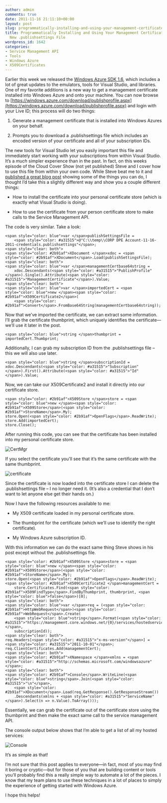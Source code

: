 ```yaml
---
author: admin
comments: true
date: 2011-11-16 21:11:10+00:00
layout: post
slug: programmatically-installing-and-using-your-management-certificate-with-the-new-publishsettings-file
title: Programmatically Installing and Using Your Management Certificate with the
  New .publishsettings File
wordpress_id: 1642
categories:
- Service Management API
- Tools
- Windows Azure
- X509Certificates
---
```


Earlier this week we released the [Windows Azure SDK 1.6](http://blogs.msdn.com/b/windowsazure/archive/2011/11/14/updated-windows-azure-sdk-amp-windows-azure-hpc-scheduler-sdk.aspx), which includes a lot of great updates to the emulators, tools for Visual Studio, and libraries. One of my favorite additions is a new way to get a management certificate installed into Windows Azure and onto your machine. You can now browse to [https://windows.azure.com/download/publishprofile.aspx](https://windows.azure.com/download/publishprofile.aspx) and login with your Live ID; this process will do two things:

 

  
  1. Generate a management certificate that is installed into Windows Azures on your behalf. 
   
  2. Prompts you to download a .publishsettings file which includes an encoded version of your certificate and all of your subscription IDs. 
 

The new tools for Visual Studio let you easily important this file and immediately start working with your subscriptions from within Visual Studio. It’s a _much_ simpler experience than in the past. In fact, on this weeks episode of the Cloud Cover Show (not yet published) Steve and I cover how to use this file from within your own code. While Steve beat me to it and [published a great blog post](http://blog.smarx.com/posts/calling-the-windows-azure-service-management-api-with-the-new-publishsettings-file) showing some of the things you can do, I thought I’d take this a slightly different way and show you a couple different things:

 

  
  * How to install the certificate into your personal certificate store (which is exactly what Visual Studio is doing). 
   
  * How to use the certificate from your person certificate store to make calls to the Service Management API. 
 

The code is very similar. Take a look:

 

  
    
    <span style="color: blue">var </span>publishSettingsFile = 
        <span style="color: #a31515">@"C:\\temp\\CORP DPE Account-11-16-2011-credentials.publishsettings"</span>;
    <span style="clear: both">
    <span style="color: #2b91af">XDocument </span>xdoc = <span style="color: #2b91af">XDocument</span>.Load(publishSettingsFile);
    <span style="clear: both">
    <span style="color: blue">var </span>managementCertbase64string =
        xdoc.Descendants(<span style="color: #a31515">"PublishProfile"</span>).Single().Attribute(<span style="color: #a31515">"ManagementCertificate"</span>).Value;
    <span style="clear: both">
    <span style="color: blue">var </span>importedCert = <span style="color: blue">new </span><span style="color: #2b91af">X509Certificate2</span>(
        <span style="color: #2b91af">Convert</span>.FromBase64String(managementCertbase64string));






Now that we’ve imported the certificate, we can extract some information. I’ll grab the certificate thumbprint, which uniquely identifies the certificate—we’ll use it later in the post.






  
    
    <span style="color: blue">string </span>thumbprint = importedCert.Thumbprint;






Additionally, I can grab my subscription ID from the .publishsettings file – this we will also use later.






  
    
    <span style="color: blue">string </span>subscriptionId = xdoc.Descendants(<span style="color: #a31515">"Subscription"</span>).First().Attribute(<span style="color: #a31515">"Id"</span>).Value;






Now, we can take our X509Certificate2 and install it directly into our certificate store.






  
    
    <span style="color: #2b91af">X509Store </span>store = <span style="color: blue">new </span><span style="color: #2b91af">X509Store</span>(<span style="color: #2b91af">StoreName</span>.My);
    store.Open(<span style="color: #2b91af">OpenFlags</span>.ReadWrite);
    store.Add(importedCert);
    store.Close();






After running this code, you can see that the certificate has been installed into my personal certificate store.





![CertMgr](http://images.wadewegner.com/wordpress/2011/11/CertMgr.png)





If you select the certificate you’ll see that it’s the same certificate with the same thumbprint.





![certificate](http://images.wadewegner.com/wordpress/2011/11/certificate.png)





Since the certificate is now loaded into the certificate store I can delete the .publishsettings file – I no longer need it. (It’s also a credential that I don’t want to let anyone else get their hands on.)





Now I have the following resources available to me:






  
  * My X509 certificate loaded in my personal certificate store. 


  
  * The thumbprint for the certificate (which we’ll use to identify the right certificate). 


  
  * My Windows Azure subscription ID. 





With this information we can do the exact same thing Steve shows in his post except without the .publishsettings file.






  
    
    <span style="color: #2b91af">X509Store </span>store = <span style="color: blue">new </span><span style="color: #2b91af">X509Store</span>(<span style="color: #2b91af">StoreName</span>.My);
    store.Open(<span style="color: #2b91af">OpenFlags</span>.ReadWrite);
    <span style="color: #2b91af">X509Certificate2 </span>managementCert = 
        store.Certificates.Find(<span style="color: #2b91af">X509FindType</span>.FindByThumbprint, thumbrprint, <span style="color: blue">false</span>)[0];
    <span style="clear: both">
    <span style="color: blue">var </span>req = (<span style="color: #2b91af">HttpWebRequest</span>)<span style="color: #2b91af">WebRequest</span>.Create(
        <span style="color: blue">string</span>.Format(<span style="color: #a31515">"https://management.core.windows.net/{0}/services/hostedservices"</span>, 
        subscriptionId));
    <span style="clear: both">
    req.Headers[<span style="color: #a31515">"x-ms-version"</span>] = <span style="color: #a31515">"2011-10-01"</span>;
    req.ClientCertificates.Add(managementCert);
    <span style="clear: both">
    <span style="color: #2b91af">XNamespace </span>xmlns = <span style="color: #a31515">"http://schemas.microsoft.com/windowsazure"</span>;
    <span style="clear: both">
    <span style="color: #2b91af">Console</span>.WriteLine(<span style="color: blue">string</span>.Join(<span style="color: #a31515">"\n"</span>,
        <span style="color: #2b91af">XDocument</span>.Load(req.GetResponse().GetResponseStream())
        .Descendants(xmlns + <span style="color: #a31515">"ServiceName"</span>).Select(n => n.Value).ToArray()));


  

  

Essentially, we can grab the certificate out of the certificate store using the thumbprint and then make the exact same call to the service management API.



  

The console output below shows that I’m able to get a list of all my hosted services:



  

![Console](http://images.wadewegner.com/wordpress/2011/11/Console.png)



  

It’s as simple as that!



  

I’m not sure that this post applies to everyone—in fact, most of you may find it boring or cryptic—but for those of you that are building content or tools you’ll probably find this a really simple way to automate a lot of the pieces. I know that my team plans to use these techniques in a lot of places to simply the experience of getting started with Windows Azure.



  

I hope this helps!
